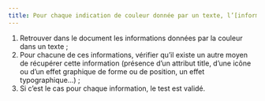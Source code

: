 ```yaml
---
title: Pour chaque indication de couleur donnée par un texte, l’[information](#information-donnee-par-la-couleur) ne doit pas être donnée uniquement par la couleur. Cette règle est-elle respectée ?
---
```


1. Retrouver dans le document les informations données par la couleur dans un texte ;
2. Pour chacune de ces informations, vérifier qu’il existe un autre moyen de récupérer cette information (présence d’un attribut title, d’une icône ou d’un effet graphique de forme ou de position, un effet typographique…) ;
3. Si c’est le cas pour chaque information, le test est validé.
